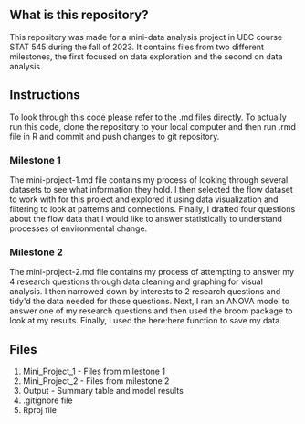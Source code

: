 ## What is this repository?
This repository was made for a mini-data analysis project in UBC course STAT 545 during the fall of 2023. It contains files from two different milestones, the first focused on data exploration and the second on data analysis. 

## Instructions
To look through this code please refer to the .md files directly. To actually run this code, clone the repository to your local computer and then run .rmd file in R and commit and push changes to git repository. 

### Milestone 1
The mini-project-1.md file contains my process of looking through several datasets to see what information they hold. I then selected the flow dataset to work with for this project and explored it using data visualization and filtering to look at patterns and connections. Finally, I drafted four questions about the flow data that I would like to answer statistically to understand processes of environmental change. 

### Milestone 2
The mini-project-2.md file contains my process of attempting to answer my 4 research questions through data cleaning and graphing for visual analysis. I then narrowed down by interests to 2 research questions and tidy'd the data needed for those questions. Next, I ran an ANOVA model to answer one of my research questions and then used the broom package to look at my results. Finally, I used the here:here function to save my data.

## Files
1. Mini_Project_1 - Files from milestone 1
2. Mini_Project_2 - Files from milestone 2
3. Output - Summary table and model results
4. .gitignore file
5. Rproj file
